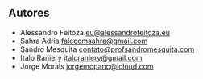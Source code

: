 ## Autores
- Alessandro Feitoza <eu@alessandrofeitoza.eu>
- Sahra Adria <falecomsahra@gmail.com>
- Sandro Mesquita <contato@profsandromesquita.com>
- Italo Raniery <italoraniery@gmail.com>
- Jorge Morais <jorgemopanc@icloud.com>

